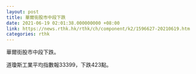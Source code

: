 ```yaml
---
layout: post
title: 華爾街股市中段下跌
date: 2021-06-19 02:01:38.000000000 +08:00
link: https://news.rthk.hk/rthk/ch/component/k2/1596627-20210619.htm
categories: rthk
---
```


華爾街股市中段下跌。

道瓊斯工業平均指數報33399，下跌423點。
